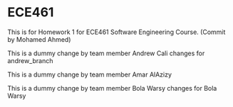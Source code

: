 # ECE461

This is for Homework 1 for ECE461 Software Engineering Course. (Commit by Mohamed Ahmed)

This is a dummy change by team member Andrew Cali changes for andrew_branch

This is a dummy change by team member Amar AlAzizy

This is a dummy change by team member Bola Warsy changes for Bola Warsy
